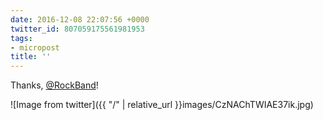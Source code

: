 ```yaml
---
date: 2016-12-08 22:07:56 +0000
twitter_id: 807059175561981953
tags:
- micropost
title: ''
---
```


Thanks, [@RockBand](https://twitter.com/RockBand)!

![Image from twitter]({{ "/" | relative_url  }}images/CzNAChTWIAE37ik.jpg)
